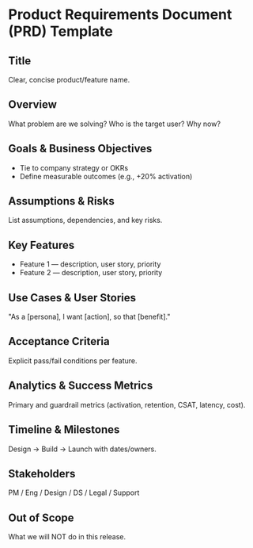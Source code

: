 # Product Requirements Document (PRD) Template

## Title
Clear, concise product/feature name.

## Overview
What problem are we solving? Who is the target user? Why now?

## Goals & Business Objectives
- Tie to company strategy or OKRs
- Define measurable outcomes (e.g., +20% activation)

## Assumptions & Risks
List assumptions, dependencies, and key risks.

## Key Features
- Feature 1 — description, user story, priority
- Feature 2 — description, user story, priority

## Use Cases & User Stories
"As a [persona], I want [action], so that [benefit]."

## Acceptance Criteria
Explicit pass/fail conditions per feature.

## Analytics & Success Metrics
Primary and guardrail metrics (activation, retention, CSAT, latency, cost).

## Timeline & Milestones
Design → Build → Launch with dates/owners.

## Stakeholders
PM / Eng / Design / DS / Legal / Support

## Out of Scope
What we will NOT do in this release.
